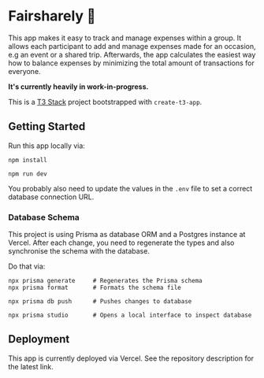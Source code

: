 # Fairsharely 🤑

This app makes it easy to track and manage expenses within a group.
It allows each participant to add and manage expenses made for an occasion, e.g an event or a shared trip.
Afterwards, the app calculates the easiest way how to balance expenses by minimizing the total amount of transactions for everyone.

**It's currently heavily in work-in-progress.**

This is a [T3 Stack](https://create.t3.gg/) project bootstrapped with `create-t3-app`.

## Getting Started

Run this app locally via:

```
npm install

npm run dev
```

You probably also need to update the values in the `.env` file to set a correct database connection URL.

### Database Schema

This project is using Prisma as database ORM and a Postgres instance at Vercel.
After each change, you need to regenerate the types and also synchronise the schema with the database.

Do that via:

```
npx prisma generate     # Regenerates the Prisma schema
npx prisma format       # Formats the schema file

npx prisma db push      # Pushes changes to database

npx prisma studio       # Opens a local interface to inspect database
```

## Deployment

This app is currently deployed via Vercel.
See the repository description for the latest link.
